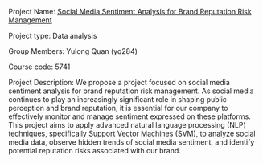 Project Name: [Social Media Sentiment Analysis for Brand Reputation Risk Management](https://github.com/yq284/5741_Project)

Project type: Data analysis

Group Members: Yulong Quan (yq284)

Course code: 5741

Project Description: We propose a project focused on social media sentiment analysis for brand reputation risk management. As social media continues to play an increasingly significant role in shaping public perception and brand reputation, it is essential for our company to effectively monitor and manage sentiment expressed on these platforms. This project aims to apply advanced natural language processing (NLP) techniques, specifically Support Vector Machines (SVM), to analyze social media data, observe hidden trends of social media sentiment, and identify potential reputation risks associated with our brand.
